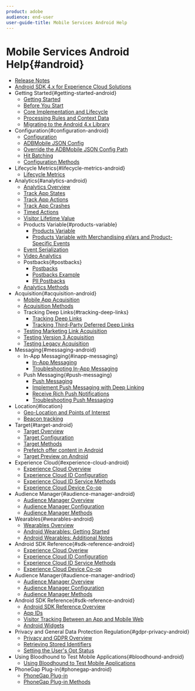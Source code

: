 ```yaml
---
product: adobe
audience: end-user
user-guide-title: Mobile Services Android Help
---
```


# Mobile Services Android Help{#android}

+ [Release Notes](rel-notes.md)
+ [Android SDK 4.x for Experience Cloud Solutions](overview.md)
+ Getting Started{#getting-started-android}
  + [Getting Started](getting-started/getting-started.md)
  + [Before You Start](getting-started/requirements.md)
  + [Core Implementation and Lifecycle](getting-started/dev-qs.md)
  + [Processing Rules and Context Data](getting-started/proc-rules.md)
  + [Migrating to the Android 4.x Library](getting-started/migration-v3.md)
+ Configuration{#configuration-android}
  + [Configuration](configuration/configuration.md)
  + [ADBMobile JSON Config](configuration/json-config/json-config.md)
  + [Override the ADBMobile JSON Config Path](configuration/json-config/json-config-remote.md)
  + [Hit Batching](configuration/hit-batching.md)
  + [Configuration Methods](configuration/methods.md)
+ Lifecycle Metrics{#lifecycle-metrics-android}
  + [Lifecycle Metrics](metrics.md)
+ Analytics{#analytics-android}
  + [Analytics Overview](analytics-main/analytics-main.md)
  + [Track App States](analytics-main/states.md)
  + [Track App Actions](analytics-main/actions.md)
  + [Track App Crashes](analytics-main/crashes.md)
  + [Timed Actions](analytics-main/timed-actions.md)
  + [Visitor Lifetime Value](analytics-main/lifetime-value.md)
  + Products Variable{#products-variable}
    + [Products Variable](analytics-main/products/products.md)
    + [Products Variable with Merchandising eVars and Product-Specific Events](analytics-main/products/products-variable-evars-events.md)
  + [Event Serialization](analytics-main/event-serialization.md)
  + [Video Analytics](analytics-main/video-qs.md)
  + Postbacks{#postbacks}
    + [Postbacks](analytics-main/postbacks/postbacks.md)
    + [Postbacks Example](analytics-main/postbacks/postback-example.md)
    + [PII Postbacks](analytics-main/postbacks/c-pii-postbacks.md)
  + [Analytics Methods](analytics-main/analytics-methods.md)
+ Acquisition{#acquisition-android}
  + [Mobile App Acquisition](acquisition-main/acquisition.md)
  + [Acquisition Methods](acquisition-main/acquisition-methods.md)
  + Tracking Deep Links{#tracking-deep-links}
    + [Tracking Deep Links](acquisition-main/tracking-deep-links/tracking-deep-links.md)
    + [Tracking Third-Party Deferred Deep Links](acquisition-main/tracking-deep-links/c-tracking-3rd-party-deferred-deep-links.md)
  + [Testing Marketing Link Acquisition](acquisition-main/t-testing-marketing-link-acquisition.md)
  + [Testing Version 3 Acquisition](acquisition-main/t-testing-version-3-acquisition.md)
  + [Testing Legacy Acquisition](acquisition-main/t-testing-acquisition.md)
+ Messaging{#messaging-android}
  + In-App Messaging{#inapp-messaging}
    + [In-App Messaging](messaging-main/messaging/messaging.md)
    + [Troubleshooting In-App Messaging](messaging-main/messaging/in-apps-ts.md)
  + Push Messaging{#push-messaging}
    + [Push Messaging](messaging-main/push-messaging/push-messaging.md)
    + [Implement Push Messaging with Deep Linking](messaging-main/push-messaging/t-mob-impl-push-deeplinking-android-4x.md)
    + [Receive Rich Push Notifications](messaging-main/push-messaging/c-set-up-rich-push-notif-android.md)
    + [Troubleshooting Push Messaging](messaging-main/push-messaging/c-troubleshooting-push-messaging.md)
+ Location{#location}
  + [Geo-Location and Points of Interest](location/geo-poi.md)
  + [Beacon tracking](location/beacon.md)
+ Target{#target-android}
  + [Target Overview](target-main/target-main.md)
  + [Target Configuration](target-main/target.md)
  + [Target Methods](target-main/c-target-methods.md)
  + [Prefetch offer content in Android](target-main/c-mob-target-prefetch-android.md)
  + [Target Preview on Android](target-main/c-mob-target-preview-android.md)
+ Experience Cloud{#experience-cloud-android}
  + [Experience Cloud Overview](c-marketing-cloud/c-marketing-cloud.md)
  + [Experience Cloud ID Configuration](c-marketing-cloud/mcvid.md)
  + [Experience Cloud ID Service Methods](c-marketing-cloud/mc-methods.md)
  + [Experience Cloud Device Co-op](c-marketing-cloud/t-mob-mc-device-coop-android-.md)
+ Audience Manager{#audience-manager-android}
  + [Audience Manager Overview](audience-manager/audience-manager.md)
  + [Audience Manager Configuration](audience-manager/audiencemgmt.md)
  + [Audience Manager Methods](audience-manager/c-audience-manager-methods.md)
+ Wearables{#wearables-android} 
  + [Wearables Overview](wearables/wearables.md)
  + [Android Wearables: Getting Started](wearables/android-wearable.md)
  + [Android Wearables: Additional Notes](wearables/c-android-wearables--additional-notes.md)
+ Android SDK Reference{#sdk-reference-android} 
  + [Experience Cloud Overiew](c-marketing-cloud/c-marketing-cloud.md)
  + [Experience Cloud ID Configuration](c-marketing-cloud/mcvid.md)
  + [Experience Cloud ID Service Methods](c-marketing-cloud/mc-methods.md)
  + [Experience Cloud Device Co-op](c-marketing-cloud/t-mob-mc-device-coop-android-.md)
+ Audience Manager{#audience-manager-andriod}
  + [Audience Manager Overview](audience-manager/audience-manager.md)
  + [Audience Manager Configuration](audience-manager/audiencemgmt.md)
  + [Audience Manager Methods](audience-manager/c-audience-manager-methods.md)
+ Android SDK Reference{#sdk-reference-android}
  + [Android SDK Reference Overview](reference/reference.md)
  + [App IDs](reference/app-ids.md)
  + [Visitor Tracking Between an App and Mobile Web](reference/hybrid-app.md)
  + [Android Widgets](reference/widgets.md)
+ Privacy and General Data Protection Regulation{#gdpr-privacy-android}
  + [Privacy and GDPR Overview](c-mob-privacy-gdpr-android/c-mob-privacy-gdpr-android.md)
  + [Retrieving Stored Identifiers](c-mob-privacy-gdpr-android/c-mob-gdpr-ret-stored-ids-android.md)
  + [Setting the User's Opt Status](c-mob-privacy-gdpr-android/privacy.md)
+ Using Bloodhound to Test Mobile Applications{#bloodhound-android}
  + [Using Bloodhound to Test Mobile Applications](bloodhound.md)
+ PhoneGap Plug-in{#phonegap-android}
  + [PhoneGap Plug-in](phonegap/phonegap.md)
  + [PhoneGap Plug-in Methods](phonegap/phonegap-methods.md)
